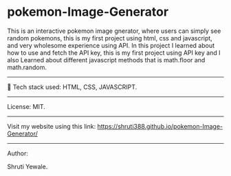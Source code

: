 # pokemon-Image-Generator
This is an interactive pokemon image gnerator, where users can simply see random pokemons, this is my first project using html, css and javascript, and very wholesome experience using API. In this project I learned about how to use and fetch the API key, this is my first project using API key and I also Learned about different javascript methods that is math.floor and math.random.
<hr>

🚀 Tech stack used: HTML, CSS, JAVASCRIPT.
<hr>

License: MIT.
<hr>

Visit my website using this link: https://shruti388.github.io/pokemon-Image-Generator/
<hr>

Author:

Shruti Yewale.
